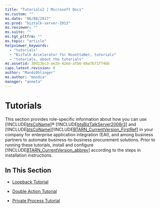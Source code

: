 ```yaml
---
title: "Tutorials2 | Microsoft Docs"
ms.custom: ""
ms.date: "06/08/2017"
ms.prod: "biztalk-server-2013"
ms.reviewer: ""
ms.suite: ""
ms.tgt_pltfrm: ""
ms.topic: "article"
helpviewer_keywords: 
  - "tutorials"
  - "BizTalk Accelerator for RosettaNet, tutorials"
  - "tutorials, about the tutorials"
ms.assetid: 30d13bc3-ae2d-426d-afb6-66a7b71ff4db
caps.latest.revision: 9
author: "MandiOhlinger"
ms.author: "mandia"
manager: "anneta"
---
```

# Tutorials
This section provides role-specific information about how you can use [!INCLUDE[btsCoName](../../includes/btsconame-md.md)]®  [!INCLUDE[btsBizTalkServer2006r3](../../includes/btsbiztalkserver2006r3-md.md)] and [!INCLUDE[btsCoName](../../includes/btsconame-md.md)][!INCLUDE[BTARN_CurrentVersion_FirstRef](../../includes/btarn-currentversion-firstref-md.md)] in your company for enterprise application integration (EAI), and among business partners to automate business-to-business procurement solutions. Prior to running these tutorials, install and configure [!INCLUDE[BTARN_CurrentVersion_abbrev](../../includes/btarn-currentversion-abbrev-md.md)] according to the steps in installation instructions.  
  
## In This Section  
  
-   [Loopback Tutorial](../../adapters-and-accelerators/accelerator-rosettanet/loopback-tutorial.md)  
  
-   [Double Action Tutorial](../../adapters-and-accelerators/accelerator-rosettanet/double-action-tutorial.md)  
  
-   [Private Process Tutorial](../../adapters-and-accelerators/accelerator-rosettanet/private-process-tutorial.md)